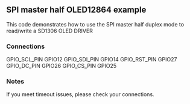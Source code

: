 ## SPI master half OLED12864 example

 This code demonstrates how to use the SPI master half duplex mode to read/write a SD1306 OLED DRIVER
 
### Connections

GPIO_SCL_PIN    GPIO12
GPIO_SDI_PIN    GPIO14
GPIO_RST_PIN    GPIO27
GPIO_DC_PIN     GPIO26
GPIO_CS_PIN     GPIO25


### Notes

If you meet timeout issues, please check your connections.